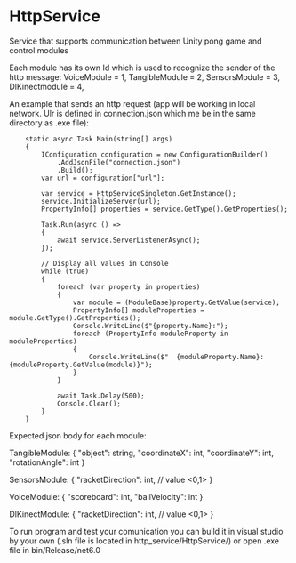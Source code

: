 # HttpService
Service that supports communication between Unity pong game and control modules

Each module has its own Id which is used to recognize the sender of the http message:
VoiceModule = 1,
TangibleModule = 2,
SensorsModule = 3,
DlKinectmodule = 4,

An example that sends an http request (app will be working in local network. Ulr is defined in connection.json which me be in the same directory as .exe file):

        static async Task Main(string[] args)
        {
            IConfiguration configuration = new ConfigurationBuilder()
                .AddJsonFile("connection.json")
                .Build();
            var url = configuration["url"];

            var service = HttpServiceSingleton.GetInstance();
            service.InitializeServer(url);
            PropertyInfo[] properties = service.GetType().GetProperties();

            Task.Run(async () =>
            {
                await service.ServerListenerAsync();
            });

            // Display all values in Console
            while (true)
            {
                foreach (var property in properties)
                {
                    var module = (ModuleBase)property.GetValue(service);
                    PropertyInfo[] moduleProperties = module.GetType().GetProperties();
                    Console.WriteLine($"{property.Name}:");
                    foreach (PropertyInfo moduleProperty in moduleProperties)
                    {
                        Console.WriteLine($"  {moduleProperty.Name}: {moduleProperty.GetValue(module)}");
                    }
                }

                await Task.Delay(500);
                Console.Clear();
            }
        }

Expected json body for each module:

TangibleModule:
    {
        "object": string,
        "coordinateX": int,
        "coordinateY": int,
        "rotationAngle": int
    }

SensorsModule:
    {
        "racketDirection": int,  // value <0,1>
    }
   
VoiceModule:
    {
        "scoreboard": int,
        "ballVelocity": int
    }
    
DlKinectModule:
    {
        "racketDirection": int,  // value <0,1>
    }
    
To run program and test your comunication you can build it in visual studio by your own (.sln file is located in http_service/HttpService/) or open .exe file in bin/Release/net6.0
